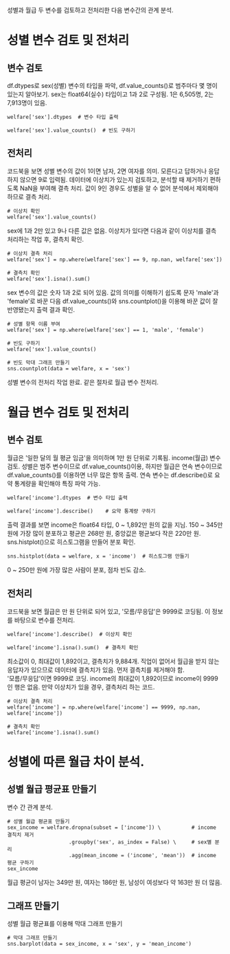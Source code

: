성별과 월급 두 변수를 검토하고 전처리한 다음 변수간의 관계 분석.
# 성별 변수 검토 및 전처리
## 변수 검토
df.dtypes로 sex(성별) 변수의 타입을 파악, df.value_counts()로 범주마다 몇 명이 있는지 알아보기. sex는 float64(실수) 타입이고 1과 2로 구성됨. 1은 6,505명, 2는 7,913명이 있음.
```
welfare['sex'].dtypes  # 변수 타입 출력
```
```
welfare['sex'].value_counts()  # 빈도 구하기
```
## 전처리
코드북을 보면 성별 변수의 값이 1이면 남자, 2면 여자를 의미. 모른다고 답하거나 응답하지 않으면 9로 입력됨. 데이터에 이상치가 있는지 검토하고, 분석할 때 제거하기 편하도록 NaN을 부여해 결측 처리.
값이 9인 경우도 성별을 알 수 없어 분석에서 제외해야 하므로 결측 처리.
```
# 이상치 확인
welfare['sex'].value_counts()
```
sex에 1과 2만 있고 9나 다른 값은 없음. 이상치가 있다면 다음과 같이 이상치를 결측 처리하는 작업 후, 결측치 확인.
```
# 이상치 결측 처리
welfare['sex'] = np.where(welfare['sex'] == 9, np.nan, welfare['sex'])

# 결측치 확인
welfare['sex'].isna().sum()
```
sex 변수의 값은 숫자 1과 2로 되어 있음. 값의 의미를 이해하기 쉽도록 문자 'male'과 'female'로 바꾼 다음 df.value_counts()와 sns.countplot()을 이용해 바꾼 값이 잘 반영됐는지 출력 결과 확인.
```
# 성별 항목 이름 부여
welfare['sex'] = np.where(welfare['sex'] == 1, 'male', 'female')

# 빈도 구하기
welfare['sex'].value_counts()

# 빈도 막대 그래프 만들기
sns.countplot(data = welfare, x = 'sex')
```
성별 변수의 전처리 작업 완료. 같은 절차로 월급 변수 전처리.
# 월급 변수 검토 및 전처리
## 변수 검토
월급은 '일한 달의 월 평균 임금'을 의미하며 1만 원 단위로 기록됨. income(월급) 변수 검토. 성별은 범주 변수이므로 df.value_counts()이용, 하지만 월급은 연속 변수이므로 df.value_counts()를
이용하면 너무 많은 항목 출력. 연속 변수는 df.describe()로 요약 통계량을 확인해야 특징 파악 가능.
```
welfare['income'].dtypes  # 변수 타입 출력
```
```
welfare['income'].describe()    # 요약 통계량 구하기
```
출력 결과를 보면 income은 float64 타입, 0 ~ 1,892만 원의 값을 지님. 150 ~ 345만 원에 가장 많이 분포하고 평균은 268만 원, 중앙값은 평균보다 작은 220만 원.  
sns.histplot()으로 히스토그램을 만들어 분포 확인.
```
sns.histplot(data = welfare, x = 'income')  # 히스토그램 만들기
```
0 ~ 250만 원에 가장 많은 사람이 분포, 점차 빈도 감소.
## 전처리
코드북을 보면 월급은 만 원 단위로 되어 있고, '모름/무응답'은 9999로 코딩됨. 이 정보를 바탕으로 변수를 전처리.
```
welfare['income'].describe()  # 이상치 확인
```
```
welfare['income'].isna().sum()  # 결측치 확인
```
최소값이 0, 최대값이 1,892이고, 결측치가 9,884개. 직업이 없어서 월급을 받지 않는 응답자가 있으므로 데이터에 결측치가 있음. 먼저 결측치를 제거해야 함.   
'모름/무응답'이면 9999로 코딩. income의 최대값이 1,892이므로 income이 9999인 행은 없음. 만약 이상치가 있을 경우, 결측처리 하는 코드.
```
# 이상치 결측 처리
welfare['income'] = np.where(welfare['income'] == 9999, np.nan, welfare['income'])

# 결측치 확인
welfare['income'].isna().sum()
```
# 성별에 따른 월급 차이 분석.
## 성별 월급 평균표 만들기
변수 간 관계 분석.
```
# 성별 월급 평균표 만들기
sex_income = welfare.dropna(subset = ['income']) \          # income 결칙치 제거
                    .groupby('sex', as_index = False) \     # sex별 분리
                    .agg(mean_income = ('income', 'mean'))  # income 평균 구하기
sex_income
```
월급 평균이 남자는 349만 원, 여자는 186만 원, 남성이 여성보다 약 163만 원 더 많음.
## 그래프 만들기
성별 월급 평균표를 이용해 막대 그래프 만들기
```
# 막대 그래프 만들기
sns.barplot(data = sex_income, x = 'sex', y = 'mean_income')
```
